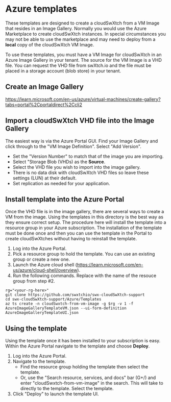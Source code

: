 # Azure templates
These templates are designed to create a cloudSwXtch from a VM Image that resides in an Image Gallery.  Normally you would use the Azure Marketplace to create cloudSwXtch instances. In special circumstances you may not be able to use the marketplace and may need to deploy from a **local** copy of the cloudSwXtch VM Image.

To use these templates, you must have a VM Image for cloudSwXtch in an Azure Image Gallery in your tenant. The source for the VM Image is a VHD file. You can request the VHD file from swXtch.io and the file must be placed in a storage account (blob store) in your tenant.

## Create an Image Gallery

https://learn.microsoft.com/en-us/azure/virtual-machines/create-gallery?tabs=portal%2Cportaldirect%2Ccli2

## Import a cloudSwXtch VHD file into the Image Gallery

The easiest way is via the Azure Portal GUI. Find your Image Gallery and click through to the "VM Image Definition". Select "Add Version".

* Set the "Version Number" to match that of the image you are importing.
* Select "Storage Blob (VHDs) as the **Source**.
* Select the VHD file you wish to import into the image gallery.
* There is no data disk with cloudSwXtch VHD files so leave these settings (LUN) at their default.
* Set replication as needed for your application.

## Install template into the Azure Portal

Once the VHD file is in the image gallery, there are several ways to create a VM from the image. Using the templates in this directory is the best way as they ensure correct setup. The procedure here will install the template into a resource group in your Azure subscription. The installation of the template must be done once and then you can use the template in the Portal to create cloudSwXtches without having to reinstall the template.

1. Log into the Azure Portal.
2. Pick a resource group to hold the template. You can use an existing group or create a new one.
3. Launch the Azure cloud shell (https://learn.microsoft.com/en-us/azure/cloud-shell/overview).
4. Run the following commands. Replace <your-rg-here> with the name of the resouce group from step #2.


```
rg="<your-rg-here>"
git clone https://github.com/swxtchio/swx-cloudSwXtch-support
cd swx-cloudSwXtch-support/Azure/Templates
az ts create -n cloudSwxtch-from-vm-image -g $rg -v 1 -f AzureImageGalleryTemplateVM.json --ui-form-definition AzureImageGalleryTemplateUI.json
```

## Using the template

Using the template once it has been installed to your subscription is easy. Within the Azure Portal navigate to the template and choose **Deploy**.

1. Log into the Azure Portal.
2. Navigate to the template.
   - Find the resource group holding the template then select the template.
   - Or, use the "Search resource, services, and docs" bar (G+/) and enter "cloudSwxtch-from-vm-image" in the search. This will take to directly to the template. Select the template.
3. Click "Deploy" to launch the template UI.
